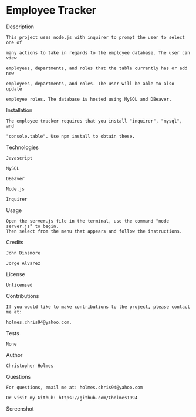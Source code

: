 # Employee Tracker

Description
    
    This project uses node.js with inquirer to prompt the user to select one of 
    
    many actions to take in regards to the employee database. The user can view 
    
    employees, departments, and roles that the table currently has or add new 
    
    employees, departments, and roles. The user will be able to also update 
    
    employee roles. The database is hosted using MySQL and DBeaver.

Installation

    The employee tracker requires that you install "inquirer", "mysql", and 
    
    "console.table". Use npm install to obtain these.

Technologies

    Javascript
    
    MySQL
    
    DBeaver
    
    Node.js
    
    Inquirer

Usage
    
    Open the server.js file in the terminal, use the command "node server.js" to begin.
    Then select from the menu that appears and follow the instructions.

Credits

    John Dinsmore
    
    Jorge Alvarez

License

    Unlicensed

Contributions
    
    If you would like to make contributions to the project, please contact me at: 
    
    holmes.chris94@yahoo.com.

Tests

    None

Author

    Christopher Holmes

Questions

    For questions, email me at: holmes.chris94@yahoo.com 

    Or visit my Github: https://github.com/Cholmes1994

Screenshot
